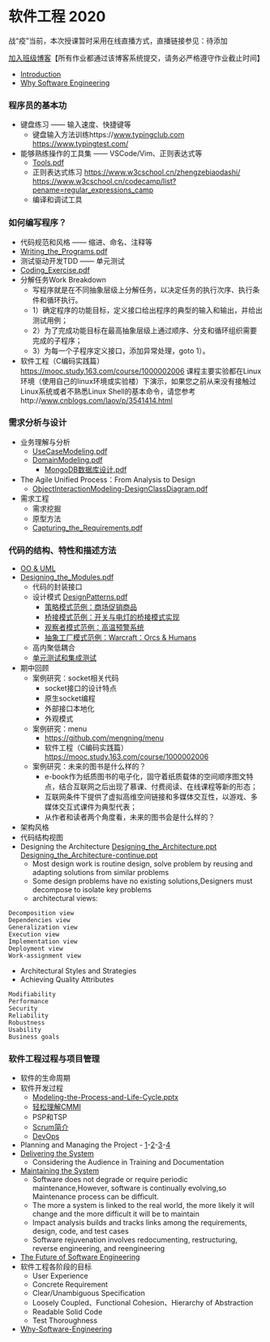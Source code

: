 # 软件工程 2020

战“疫”当前，本次授课暂时采用在线直播方式，直播链接参见：待添加

[加入班级博客]()【所有作业都通过该博客系统提交，请务必严格遵守作业截止时间】

* [Introduction](https://github.com/mengning/ase/raw/master/se2019/ASE_1_intro.pdf)
* [Why Software Engineering](https://github.com/mengning/ase/raw/master/se2019/ASE_1_SoftwareEngineering.pdf)

### 程序员的基本功

* 键盘练习 —— 输入速度、快捷键等
  * 键盘输入方法训练https://www.typingclub.com https://www.typingtest.com/
* 能够熟练操作的工具集 —— VSCode/Vim、正则表达式等
  * [Tools.pdf](https://github.com/mengning/ase/raw/master/se2019/Tools.pdf)
  * 正则表达式练习 https://www.w3cschool.cn/zhengzebiaodashi/ https://www.w3cschool.cn/codecamp/list?pename=regular_expressions_camp
  * 编译和调试工具

### 如何编写程序？

* 代码规范和风格 —— 缩进、命名、注释等
* [Writing_the_Programs.pdf](https://github.com/mengning/ase/raw/master/se2019/Writing_the_Programs.pdf)
* 测试驱动开发TDD —— 单元测试
* [Coding_Exercise.pdf](https://github.com/mengning/ase/raw/master/se2019/ASE_2_Coding_Exercise.pdf)
* 分解任务Work Breakdown
  * 写程序就是在不同抽象层级上分解任务，以决定任务的执行次序、执行条件和循环执行。
  * 1）确定程序的功能目标，定义接口给出程序的典型的输入和输出，并给出测试用例；
  * 2）为了完成功能目标在最高抽象层级上通过顺序、分支和循环组织需要完成的子程序；
  * 3）为每一个子程序定义接口，添加异常处理，goto 1）。
* 软件工程（C编码实践篇）https://mooc.study.163.com/course/1000002006 课程主要实验都在Linux环境（使用自己的linux环境或实验楼）下演示，如果您之前从来没有接触过Linux系统或者不熟悉Linux Shell的基本命令，请您参考http://www.cnblogs.com/laov/p/3541414.html

### 需求分析与设计

* 业务理解与分析
  * [UseCaseModeling.pdf](https://github.com/mengning/ase/raw/master/se2019/UseCaseModeling.pdf)
  * [DomainModeling.pdf](https://github.com/mengning/ase/raw/master/se2019/DomainModeling.pdf)
    * [MongoDB数据库设计.pdf](https://github.com/mengning/ase/raw/master/se2019/MongoDB%E6%95%B0%E6%8D%AE%E5%BA%93%E8%AE%BE%E8%AE%A1.pdf)
* The Agile Unified Process：From Analysis to Design
  * [ObjectInteractionModeling-DesignClassDiagram.pdf](https://github.com/mengning/ase/raw/master/se2019/ObjectInteractionModeling-DesignClassDiagram.pdf)
* 需求工程
  * 需求挖掘
  * 原型方法
  * [Capturing_the_Requirements.pdf](https://github.com/mengning/ase/raw/master/se2019/Capturing_the_Requirements.pdf)

### 代码的结构、特性和描述方法

* [OO & UML](https://github.com/mengning/ase/raw/master/se2019/OO-UML.pdf)
* [Designing_the_Modules.pdf](https://github.com/mengning/ase/raw/master/se2019/Designing_the_Modules.pdf)
  * 代码的封装接口
  * 设计模式 [DesignPatterns.pdf](https://github.com/mengning/ase/raw/master/se2019/DesignPatterns.pdf)
    * [策略模式范例：商场促销商品](http://219.219.220.231/raw-attachment/wiki/ASE2013/%E7%AD%96%E7%95%A5%E6%A8%A1%E5%BC%8F.zip)
    * [桥接模式范例：开关与电灯的桥接模式实现](http://219.219.220.231/raw-attachment/wiki/ASE2013/%E6%A1%A5%E6%8E%A5%E6%A8%A1%E5%BC%8F_%E6%B2%88%E7%91%B6.zip)
    * [观察者模式范例：高温预警系统](http://219.219.220.231/raw-attachment/wiki/ASE2013/%E8%A7%82%E5%AF%9F%E8%80%85%E6%A8%A1%E5%BC%8F.zip)
    * [抽象工厂模式范例：Warcraft：Orcs & Humans](http://219.219.220.231/raw-attachment/wiki/ASE2013/%E6%8A%BD%E8%B1%A1%E5%B7%A5%E5%8E%82%E6%A8%A1%E5%BC%8F.zip)
  * 高内聚低耦合
  * [单元测试和集成测试](https://github.com/mengning/ase/raw/master/se2019/Testing_the_Programs.pptx)
* 期中回顾
  * 案例研究：socket相关代码
     * socket接口的设计特点
     * 原生socket编程
     * 外部接口本地化
     * 外观模式
  * 案例研究：menu
     * https://github.com/mengning/menu
     * 软件工程（C编码实践篇）https://mooc.study.163.com/course/1000002006
  * 案例研究：未来的图书是什么样的？
     * e-book作为纸质图书的电子化，固守着纸质载体的空间顺序图文特点，结合互联网之后出现了慕课、付费阅读、在线课程等新的形态；
     * 互联网条件下提供了虚拟高维空间链接和多媒体交互性，以游戏、多媒体交互式课件为典型代表；
     * 从作者和读者两个角度看，未来的图书会是什么样的？
* 架构风格
* 代码结构视图
* Designing the Architecture [Designing_the_Architecture.ppt](https://coding.net/u/mengning/p/mengning/git/raw/master/ase/Designing_the_Architecture.ppt) [Designing_the_Architecture-continue.ppt](https://coding.net/u/mengning/p/mengning/git/raw/master/ase/Designing_the_Architecture-continue.ppt)
  * Most design work is routine design, solve problem by reusing and adapting solutions from similar problems
  * Some design problems have no existing solutions,Designers must decompose to isolate key problems
  * architectural views:
```
Decomposition view
Dependencies view 
Generalization view
Execution view
Implementation view
Deployment view
Work-assignment view
```
  * Architectural Styles and Strategies
  * Achieving Quality Attributes
```
Modifiability
Performance
Security
Reliability
Robustness
Usability
Business goals
```  

### 软件工程过程与项目管理

* 软件的生命周期
* 软件开发过程
  * [Modeling-the-Process-and-Life-Cycle.pptx](https://github.com/mengning/ase/raw/master/se2019/Modeling-the-Process-and-Life-Cycle.pptx)
  * [轻松理解CMMI](https://coding.net/u/mengning/p/mengning/git/raw/master/ase/CMMI.ppt)
  * PSP和TSP
  * [Scrum简介](https://coding.net/u/mengning/p/mengning/git/raw/master/ase/Scrum.ppt)
  * [DevOps](https://coding.net/u/mengning/p/mengning/git/raw/master/ase/DevOps.pdf)
* Planning and Managing the Project - [1](https://coding.net/u/mengning/p/mengning/git/raw/master/ase/Planning-and-Managing-the-Project-1.ppt)-[2](https://coding.net/u/mengning/p/mengning/git/raw/master/ase/Planning-and-Managing-the-Project-2.ppt)-[3](https://coding.net/u/mengning/p/mengning/git/raw/master/ase/Planning-and-Managing-the-Project-3.ppt)-[4](https://coding.net/u/mengning/p/mengning/git/raw/master/ase/Planning-and-Managing-the-Project-4.ppt)
* [Delivering the System](https://coding.net/u/mengning/p/mengning/git/raw/master/ase/Delivering-the-System.ppt)
  * Considering the Audience in Training and Documentation
* [Maintaining the System](https://coding.net/u/mengning/p/mengning/git/raw/master/ase/Maintaining-the-System.ppt)
  * Software does not degrade or require periodic maintenance,However, software is continually evolving,so Maintenance process can be difficult.
  * The more a system is linked to the real world, the more likely it will change and the more difficult it will be to maintain
  * Impact analysis builds and tracks links among the requirements, design, code, and test cases
  * Software rejuvenation involves redocumenting, restructuring, reverse engineering, and reengineering
* [The Future of Software Engineering](https://coding.net/u/mengning/p/mengning/git/raw/master/ase/The-Future-of-Software-Engineering.ppt)
 * 软件工程各阶段的目标
    * User Experience
    * Concrete Requirement
    * Clear/Unambiguous Specification
    * Loosely Coupled、Functional Cohesion、Hierarchy of Abstraction
    * Readable Solid Code
    * Test Thoroughness
 * [Why-Software-Engineering](https://coding.net/u/mengning/p/mengning/git/raw/master/ase/Why-Software-Engineering.ppt)

